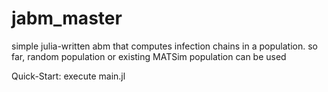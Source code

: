 # jabm_master
simple julia-written abm that computes infection chains in a population.
so far, random population or existing MATSim population can be used


Quick-Start: execute main.jl
